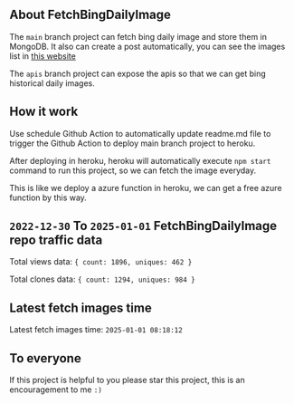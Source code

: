 ## About FetchBingDailyImage

The `main` branch project can fetch bing daily image and store them in MongoDB.
It also can create a post automatically, you can see the images list in [this website](https://oursalbum.netlify.app)

The `apis` branch project can expose the apis so that we can get bing historical daily images.

## How it work

Use schedule Github Action to automatically update readme.md file to trigger the Github Action to deploy main branch project to heroku.

After deploying in heroku, heroku will automatically execute `npm start` command to run this project, so we can fetch the image everyday.

This is like we deploy a azure function in heroku, we can get a free azure function by this way.

## `2022-12-30` To `2025-01-01` FetchBingDailyImage repo traffic data

Total views data: `{ count: 1896, uniques: 462 }`

Total clones data: `{ count: 1294, uniques: 984 }`

## Latest fetch images time

Latest fetch images time: `2025-01-01 08:18:12`

## To everyone

If this project is helpful to you please star this project, this is an encouragement to me `:)`



